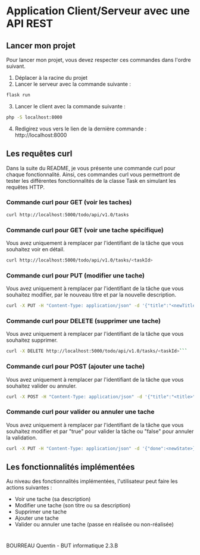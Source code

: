 # Application Client/Serveur avec une API REST

## Lancer mon projet

Pour lancer mon projet, vous devez respecter ces commandes dans l'ordre suivant.
1. Déplacer à la racine du projet
2. Lancer le serveur avec la commande suivante :
```bash
flask run
```
3. Lancer le client avec la commande suivante :
```bash
php -S localhost:8000
```
4. Redigirez vous vers le lien de la dernière commande : http://localhost:8000

## Les requêtes curl

Dans la suite du README, je vous présente une commande curl pour chaque fonctionnalité. Ainsi, ces commandes curl vous permettront de tester les différentes fonctionnalités de la classe Task en simulant les requêtes HTTP.

### Commande curl pour GET (voir les taches)

```bash
curl http://localhost:5000/todo/api/v1.0/tasks
```

### Commande curl pour GET (voir une tache spécifique)

Vous avez uniquement à remplacer <taskId> par l'identifiant de la tâche que vous souhaitez voir en détail.

```bash
curl http://localhost:5000/todo/api/v1.0/tasks/<taskId>
```

### Commande curl pour PUT (modifier une tache)

Vous avez uniquement à remplacer <taskId> par l'identifiant de la tâche que vous souhaitez modifier, <newTitle> par le nouveau titre et <newDescription> par la nouvelle description.

```bash
curl -X PUT -H "Content-Type: application/json" -d '{"title":"<newTitle>", "description":"<newDescription>", "done":false}' http://localhost:5000/todo/api/v1.0/tasks/<taskId>
```

### Commande curl pour DELETE (supprimer une tache)

Vous avez uniquement à remplacer <taskId> par l'identifiant de la tâche que vous souhaitez supprimer.

```bash
curl -X DELETE http://localhost:5000/todo/api/v1.0/tasks/<taskId>```
```

### Commande curl pour POST (ajouter une tache)

Vous avez uniquement à remplacer <taskId> par l'identifiant de la tâche que vous souhaitez valider ou annuler.

```bash
curl -X POST -H "Content-Type: application/json" -d '{"title":"<title>", "description":"<description>", "done":false, "uri":"http://localhost:5000/todo/api/v1.0/tasks"}' http://localhost:5000/todo/api/v1.0/tasks
```

### Commande curl pour valider ou annuler une tache

Vous avez uniquement à remplacer <taskId> par l'identifiant de la tâche que vous souhaitez modifier et <newState> par "true" pour valider la tâche ou "false" pour annuler la validation.

```bash
curl -X PUT -H "Content-Type: application/json" -d '{"done":<newState>}' http://localhost:5000/todo/api/v1.0/tasks/<taskId>
```

## Les fonctionnalités implémentées

Au niveau des fonctionnalités implémentées, l'utilisateur peut faire les actions suivantes :
- Voir une tache (sa description)
- Modifier une tache (son titre ou sa description)
- Supprimer une tache
- Ajouter une tache
- Valider ou annuler une tache (passe en réalisée ou non-réalisée)

#

BOURREAU Quentin - BUT informatique 2.3.B